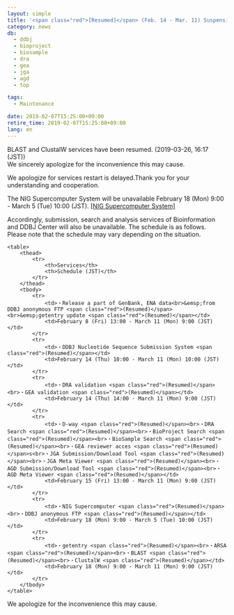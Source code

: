 ```yaml
---
layout: simple
title: '<span class="red">[Resumed]</span> (Feb. 14 - Mar. 11) Suspension of the services due to the NIG Supercomputer replacement'
category: news
db:
  - ddbj
  - bioproject
  - biosample
  - dra
  - gea
  - jga
  - agd
  - top

tags:
  - Maintenance

date: 2019-02-07T15:25:00+09:00
retire_time: 2019-02-07T15:25:00+09:00
lang: en
---
```


<p><span class="red">BLAST and ClustalW services have been resumed. (2019-03-26, 16:17 (JST))<br>We sincerely apologize for the inconvenience this may cause.</span></p>

<p class="red">We apologize for services restart is delayed.Thank you for your understanding and cooperation.</p>

<p>The NIG Supercomputer System will be unavailable February 18 (Mon) 9:00 - March 5 (Tue) 10:00 (JST). <a href="https://sc.ddbj.nig.ac.jp/en?set_language=en">[NIG Supercomputer System]</a></p>

<p>Accordingly, submission, search and analysis services of Bioinformation and DDBJ Center will also be unavailable. The schedule is as follows. Please note that the schedule may vary depending on the situation.</p>
<div class="main_table format">

    <table>
        <thead>
            <tr>
                <th>Services</th>
                <th>Schedule (JST)</th>
            </tr>
        </thead>
        <tbody>
            <tr>
                <td>・Release a part of GenBank, ENA data<br>&emsp;from DDBJ anonymous FTP <span class="red">(Resumed)</span><br>&emsp;getentry update <span class="red">(Resumed)</span></td>
                <td>February 8 (Fri) 13:00 - March 11 (Mon) 9:00 (JST)</td>
            </tr>
            <tr>
                <td>・DDBJ Nucleotide Sequence Submission System <span class="red">(Resumed)</span></td>
                <td>February 14 (Thu) 10:00 - March 11 (Mon) 10:00 (JST)</td>
            </tr>
            <tr>
                <td>・DRA validation <span class="red">(Resumed)</span><br>・GEA validation <span class="red">(Resumed)</span></td>
                <td>February 14 (Thu) 14:00 - March 11 (Mon) 9:00 (JST)</td>
            </tr>
            <tr>
                <td>・D-way <span class="red">(Resumed)</span><br>・DRA Search <span class="red">(Resumed)</span><br>・BioProject Search <span class="red">(Resumed)</span><br>・BioSample Search <span class="red">(Resumed)</span><br>・GEA reviewer acces <span class="red">(Resumed)</span>s<br>・JGA Submission/Download Tool <span class="red">(Resumed)</span><br>・JGA Meta Viewer <span class="red">(Resumed)</span><br>・AGD Submission/Download Tool <span class="red">(Resumed)</span><br>・AGD Meta Viewer <span class="red">(Resumed)</span></td>
                <td>February 15 (Fri) 13:00 - March 11 (Mon) 9:00 (JST)</td>
            </tr>
            <tr>
                <td>・NIG Supercomputer <span class="red">(Resumed)</span><br>・DDBJ anonymous FTP <span class="red">(Resumed)</span></td>
                <td>February 18 (Mon) 9:00 - March 5 (Tue) 10:00 (JST)</td>
            </tr>
            <tr>
                <td>・getentry <span class="red">(Resumed)</span><br>・ARSA <span class="red">(Resumed)</span><br>・BLAST <span class="red">(Resumed)</span><br>・ClustalW <span class="red">(Resumed)</span></td>
                <td>February 18 (Mon) 9:00 - March 11 (Mon) 9:00 (JST)</td>
            </tr>
        </tbody>
    </table>
</div>

<p>We apologize for the inconvenience this may cause.</p>
